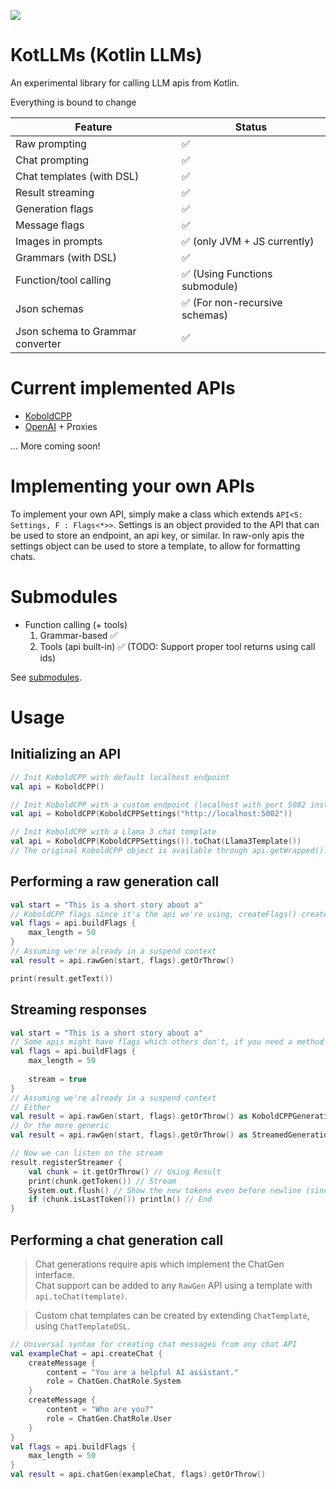 [![](https://www.jitpack.io/v/Mylo-Softworks/KotLLMs.svg)](https://www.jitpack.io/#Mylo-Softworks/KotLLMs)

# KotLLMs (Kotlin LLMs)
An experimental library for calling LLM apis from Kotlin.

Everything is bound to change

| Feature                          | Status                        |
|----------------------------------|-------------------------------|
| Raw prompting                    | ✅                             |
| Chat prompting                   | ✅                             |
| Chat templates (with DSL)        | ✅                             |
| Result streaming                 | ✅                             |
| Generation flags                 | ✅                             | <!--Flags for generations, like grammars, model selection, etc.-->
| Message flags                    | ✅                             | <!--Flags for individual messages, like role, attached images, etc.-->
| Images in prompts                | ✅ (only JVM + JS currently)   |
| Grammars (with DSL)              | ✅                             |
| Function/tool calling            | ✅ (Using Functions submodule) |
| Json schemas                     | ✅ (For non-recursive schemas) | <!--Use $defs if you want to implement recursion. This could be a separate code block opened like defs {}-->
| Json schema to Grammar converter | ✅                             |

# Current implemented APIs
* [KoboldCPP](https://github.com/LostRuins/koboldcpp)
* [OpenAI](https://platform.openai.com/docs/api-reference/) + Proxies

... More coming soon!

# Implementing your own APIs
To implement your own API, simply make a class which extends `API<S: Settings, F : Flags<*>>`. Settings is an object provided to the API that can be used to store an endpoint, an api key, or similar. In raw-only apis the settings object can be used to store a template, to allow for formatting chats.

# Submodules
* Function calling (+ tools)
  1. Grammar-based ✅
  2. Tools (api built-in) ✅ (TODO: Support proper tool returns using call ids)

See [submodules](submodules.md).

# Usage

## Initializing an API
```kotlin
// Init KoboldCPP with default localhost endpoint
val api = KoboldCPP()

// Init KoboldCPP with a custom endpoint (localhost with port 5002 instead of default 5001)
val api = KoboldCPP(KoboldCPPSettings("http://localhost:5002"))

// Init KoboldCPP with a Llama 3 chat template
val api = KoboldCPP(KoboldCPPSettings()).toChat(Llama3Template())
// The original KoboldCPP object is available through api.getWrapped().
```

## Performing a raw generation call
```kotlin
val start = "This is a short story about a"
// KoboldCPP flags since it's the api we're using, createFlags() creates a flags object for whichever api you're using, some apis might have flags that others don't.
val flags = api.buildFlags {
    max_length = 50
}
// Assuming we're already in a suspend context
val result = api.rawGen(start, flags).getOrThrow()

print(result.getText())
```

## Streaming responses
```kotlin
val start = "This is a short story about a"
// Some apis might have flags which others don't, if you need a method to support any API, use runIfImpl<Type> {  }
val flags = api.buildFlags {
    max_length = 50
    
    stream = true
}
// Assuming we're already in a suspend context
// Either
val result = api.rawGen(start, flags).getOrThrow() as KoboldCPPGenerationResultsStreamed
// Or the more generic
val result = api.rawGen(start, flags).getOrThrow() as StreamedGenerationResult<*>

// Now we can listen on the stream
result.registerStreamer {
    val chunk = it.getOrThrow() // Using Result
    print(chunk.getToken()) // Stream
    System.out.flush() // Show the new tokens even before newline (since print doesn't flush)
    if (chunk.isLastToken()) println() // End
}
```

## Performing a chat generation call
> Chat generations require apis which implement the ChatGen interface.  
> Chat support can be added to any `RawGen` API using a template with `api.toChat(template)`.

> Custom chat templates can be created by extending `ChatTemplate`, using `ChatTemplateDSL`.
```kotlin
// Universal syntax for creating chat messages from any chat API
val exampleChat = api.createChat {
    createMessage {
        content = "You are a helpful AI assistant."
        role = ChatGen.ChatRole.System
    }
    createMessage {
        content = "Who are you?"
        role = ChatGen.ChatRole.User
    }
}
val flags = api.buildFlags {
    max_length = 50
}
val result = api.chatGen(exampleChat, flags).getOrThrow()
```
